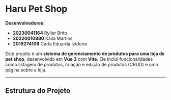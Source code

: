 # Haru Pet Shop

**Desenvolvedores:**  
- **20230041164** Ryller Brito  
- **20220010880** Kaila Martins  
- **2019274108** Carla Eduarda Izidorio  

Este projeto é um **sistema de gerenciamento de produtos para uma loja de pet shop**, desenvolvido em **Vue 3** com **Vite**. Ele inclui funcionalidades como listagem de produtos, criação e edição de produtos (CRUD) e uma página sobre a loja.

---

## Estrutura do Projeto

